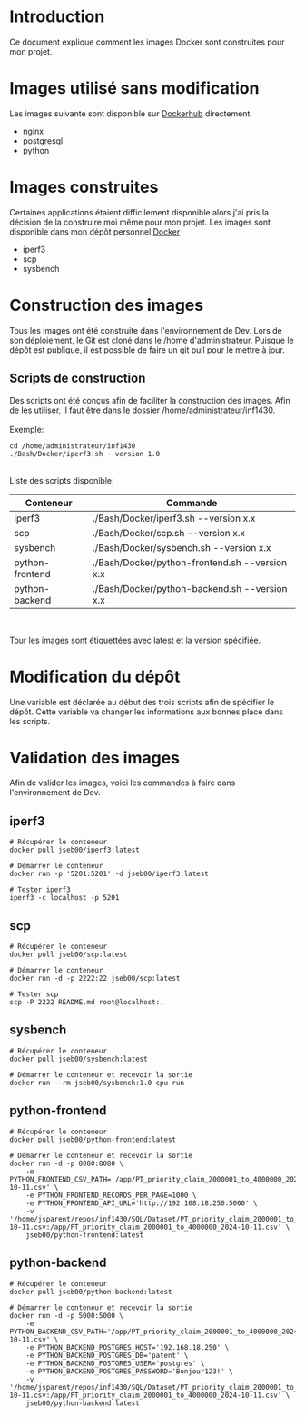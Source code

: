 # Introduction
Ce document explique comment les images Docker sont construites pour mon projet.

# Images utilisé sans modification
Les images suivante sont disponible sur [Dockerhub](https://hub.docker.com/) directement.

- nginx
- postgresql
- python

# Images construites
Certaines applications étaient difficilement disponible alors j'ai pris la décision de la construire moi même pour mon projet. Les images sont disponible dans mon dépôt personnel [Docker](https://hub.docker.com/u/jseb00)

- iperf3
- scp
- sysbench

# Construction des images
Tous les images ont été construite dans l'environnement de Dev. Lors de son déploiement, le Git est cloné dans le /home d'administrateur. Puisque le dépôt est publique, il est possible de faire un git pull pour le mettre à jour. 

## Scripts de construction
Des scripts ont été conçus afin de faciliter la construction des images. Afin de les utiliser, il faut être dans le dossier /home/administrateur/inf1430.
<br><br>
Exemple:
```
cd /home/administrateur/inf1430
./Bash/Docker/iperf3.sh --version 1.0
```
<br>
Liste des scripts disponible:

| Conteneur | Commande|
| -------- | -------- |
|iperf3|./Bash/Docker/iperf3.sh --version x.x|
|scp|./Bash/Docker/scp.sh --version x.x|
|sysbench|./Bash/Docker/sysbench.sh --version x.x|
|python-frontend|./Bash/Docker/python-frontend.sh --version x.x|
|python-backend|./Bash/Docker/python-backend.sh --version x.x|
<br>

Tour les images sont étiquettées avec latest et la version spécifiée.

# Modification du dépôt
Une variable est déclarée au début des trois scripts afin de spécifier le dépôt. Cette variable va changer les informations aux bonnes place dans les scripts. 

# Validation des images
Afin de valider les images, voici les commandes à faire dans l'environnement de Dev. 

## iperf3
```
# Récupérer le conteneur
docker pull jseb00/iperf3:latest

# Démarrer le conteneur
docker run -p '5201:5201' -d jseb00/iperf3:latest

# Tester iperf3
iperf3 -c localhost -p 5201
```

## scp
```
# Récupérer le conteneur
docker pull jseb00/scp:latest

# Démarrer le conteneur
docker run -d -p 2222:22 jseb00/scp:latest

# Tester scp
scp -P 2222 README.md root@localhost:.
```

## sysbench
```
# Récupérer le conteneur
docker pull jseb00/sysbench:latest

# Démarrer le conteneur et recevoir la sortie
docker run --rm jseb00/sysbench:1.0 cpu run

```

## python-frontend
```
# Récupérer le conteneur
docker pull jseb00/python-frontend:latest

# Démarrer le conteneur et recevoir la sortie
docker run -d -p 8080:8080 \
    -e PYTHON_FRONTEND_CSV_PATH='/app/PT_priority_claim_2000001_to_4000000_2024-10-11.csv' \
    -e PYTHON_FRONTEND_RECORDS_PER_PAGE=1000 \
    -e PYTHON_FRONTEND_API_URL='http://192.168.18.250:5000' \
    -v '/home/jsparent/repos/inf1430/SQL/Dataset/PT_priority_claim_2000001_to_4000000_2024-10-11.csv:/app/PT_priority_claim_2000001_to_4000000_2024-10-11.csv' \
    jseb00/python-frontend:latest

```

## python-backend
```
# Récupérer le conteneur
docker pull jseb00/python-backend:latest

# Démarrer le conteneur et recevoir la sortie
docker run -d -p 5000:5000 \
    -e PYTHON_BACKEND_CSV_PATH='/app/PT_priority_claim_2000001_to_4000000_2024-10-11.csv' \
    -e PYTHON_BACKEND_POSTGRES_HOST='192.168.18.250' \
    -e PYTHON_BACKEND_POSTGRES_DB='patent' \
    -e PYTHON_BACKEND_POSTGRES_USER='postgres' \
    -e PYTHON_BACKEND_POSTGRES_PASSWORD='Bonjour123!' \
    -v '/home/jsparent/repos/inf1430/SQL/Dataset/PT_priority_claim_2000001_to_4000000_2024-10-11.csv:/app/PT_priority_claim_2000001_to_4000000_2024-10-11.csv' \
    jseb00/python-backend:latest

```